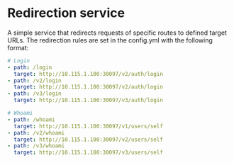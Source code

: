 # Redirection service

A simple service that redirects requests of specific routes to defined target URLs.
The redirection rules are set in the config.yml with the following format:

```yml
# Login
- path: /login
  target: http://10.115.1.100:30097/v2/auth/login
- path: /v2/login
  target: http://10.115.1.100:30097/v2/auth/login
- path: /v3/login
  target: http://10.115.1.100:30097/v3/auth/login

# Whoami
- path: /whoami
  target: http://10.115.1.100:30097/v1/users/self
- path: /v2/whoami
  target: http://10.115.1.100:30097/v2/users/self
- path: /v3/whoami
  target: http://10.115.1.100:30097/v3/users/self
```
